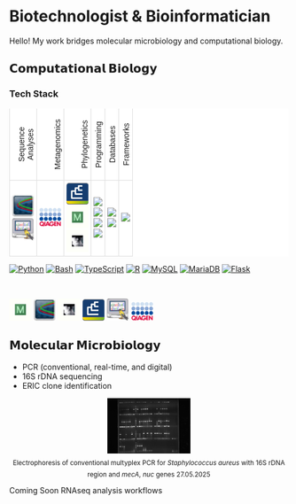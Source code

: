 # Biotechnologist & Bioinformatician
Hello! My work bridges molecular microbiology and computational biology.

## **𝗖𝗼𝗺𝗽𝘂𝘁𝗮𝘁𝗶𝗼𝗻𝗮𝗹 𝗕𝗶𝗼𝗹𝗼𝗴𝘆**

### Tech Stack

<style>
  table.custom-tool-table {
    background-color: white;
    border-collapse: collapse;
  }

  table.custom-tool-table td, table.custom-tool-table th {
    background-color: white;
    border: 1px solid #ddd;
    padding: 4px;
    text-align: center;
  }

  table.custom-tool-table th {
    height: 120px;
    vertical-align: bottom;
    writing-mode: vertical-rl;
    transform: rotate(180deg);
    font-weight: normal;
    font-family: sans-serif;
    font-size: 14px;
  }

  table.custom-tool-table a {
    text-decoration: none;
  }
</style>

<table class="custom-tool-table">
  <tr>
    <th>Sequence Analyses</th>
    <th>Metagenomics</th>
    <th>Phylogenetics</th>
    <th>Programming</th>
    <th>Databases</th>
    <th>Frameworks</th>
  </tr>
  <tr>
    <td>
      <a href="https://technelysium.com.au/wp/chromas/">
        <img src="Chromas.jpg" alt="Chromas" width="40"/>
      </a><br>
      <a href="https://digitalworldbiology.com/FinchTV">
        <img src="FinchTV.jpg" alt="FinchTV" width="40"/>
      </a>
    </td>
    <td>
      <a href="https://www.qiagen.com/us/resources/resourcedetail?id=def90e09-0c22-4dad-ba8d-820fedb5ec0d&lang=en">
        <img src="Qiacuity.jpg" alt="Qiacuity" width="40"/>
      </a>
    </td>
    <td>
      <a href="https://www.bockytech.com.tw/PDF-File/bn_brochure.pdf">
        <img src="Bionumerics.jpg" alt="BIONUMERICS" width="40"/>
      </a><br>
      <a href="https://www.megasoftware.net/">
        <img src="Mega.jpg" alt="MEGA" width="40"/>
      </a><br>
      <a href="http://tree.bio.ed.ac.uk/software/Figtree/">
        <img src="Figtree.jpg" alt="FigTree" width="40"/>
      </a>
    </td>
    <td>
      <a href="https://www.python.org/">
        <img src="https://cdn.jsdelivr.net/gh/devicons/devicon/icons/python/python-original.svg" width="40" />
      </a><br>
      <a href="https://www.gnu.org/software/bash/">
        <img src="https://cdn.jsdelivr.net/gh/devicons/devicon/icons/bash/bash-original.svg" width="40" />
      </a><br>
      <a href="https://www.typescriptlang.org/">
        <img src="https://cdn.jsdelivr.net/gh/devicons/devicon/icons/typescript/typescript-original.svg" width="40" />
      </a><br>
      <a href="https://www.r-project.org/">
        <img src="https://cdn.jsdelivr.net/gh/devicons/devicon/icons/r/r-original.svg" width="40" />
      </a>
    </td>
    <td>
      <a href="https://www.mysql.com/">
        <img src="https://cdn.jsdelivr.net/gh/devicons/devicon/icons/mysql/mysql-original.svg" width="40" />
      </a><br>
      <a href="https://mariadb.org/">
        <img src="https://cdn.jsdelivr.net/gh/devicons/devicon/icons/mariadb/mariadb-original.svg" width="40" />
      </a>
    </td>
    <td>
      <a href="https://flask.palletsprojects.com/">
        <img src="https://cdn.jsdelivr.net/gh/devicons/devicon/icons/flask/flask-original.svg" width="40" />
      </a>
    </td>
  </tr>
</table>


[<img src="https://cdn.jsdelivr.net/gh/devicons/devicon/icons/python/python-original.svg" alt="Python" width="40"/>](https://www.python.org/)
[<img src="https://cdn.jsdelivr.net/gh/devicons/devicon/icons/bash/bash-original.svg" alt="Bash" width="40"/>](https://www.gnu.org/software/bash/)
[<img src="https://cdn.jsdelivr.net/gh/devicons/devicon/icons/typescript/typescript-original.svg" alt="TypeScript" width="40"/>](https://www.typescriptlang.org/)
[<img src="https://cdn.jsdelivr.net/gh/devicons/devicon/icons/r/r-original.svg" alt="R" width="40"/>](https://www.r-project.org/)
[<img src="https://cdn.jsdelivr.net/gh/devicons/devicon/icons/mysql/mysql-original.svg" alt="MySQL" width="40"/>](https://www.mysql.com/)
[<img src="https://cdn.jsdelivr.net/gh/devicons/devicon/icons/mariadb/mariadb-original.svg" alt="MariaDB" width="40"/>](https://mariadb.org/)
[<img src="https://cdn.jsdelivr.net/gh/devicons/devicon/icons/flask/flask-original.svg" alt="Flask" width="40"/>](https://flask.palletsprojects.com/)


</br>

[<img src="Mega.jpg" alt="MEGA" width="40"/>](https://www.megasoftware.net/)
[<img src="Chromas.jpg" alt="Chromas" width="40"/>](https://technelysium.com.au/wp/chromas/)
[<img src="Figtree.jpg" alt="FigTree" width="40"/>](http://tree.bio.ed.ac.uk/software/Figtree/)
[<img src="Bionumerics.jpg" alt="BIONUMERICS" width="40"/>](https://www.bockytech.com.tw/PDF-File/bn_brochure.pdf)
[<img src="FinchTV.jpg" alt="FinchTV" width="40"/>](https://digitalworldbiology.com/FinchTV)
[<img src="Qiacuity.jpg" alt="Qiacuity Software Suite" width="40"/>](https://www.qiagen.com/us/resources/resourcedetail?id=def90e09-0c22-4dad-ba8d-820fedb5ec0d&lang=en)


## **𝗠𝗼𝗹𝗲𝗰𝘂𝗹𝗮𝗿 𝗠𝗶𝗰𝗿𝗼𝗯𝗶𝗼𝗹𝗼𝗴𝘆**
  - PCR (conventional, real-time, and digital)
  - 16S rDNA sequencing
  - ERIC clone identification
   
<p align="center">
  <img src="TRIPLEX POBÓR X 3 PŁYTKA 27.05.2025.jpg" alt="TRIPLEX PCR with 16S rDNA region and <i>mecA</i>, <i>nuc</i> genes  27.05.2025" width="150"/><br/>
  <sub>Electrophoresis of conventional multyplex PCR for <i>Staphylococcus aureus</i> with 16S rDNA region and <i>mecA</i>, <i>nuc</i> genes  27.05.2025</sub>
</p>

<h>Coming Soon</h>
RNAseq analysis workflows
